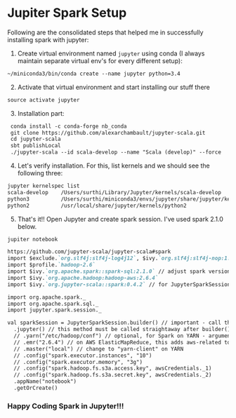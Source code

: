 # Jupiter Spark Setup

Following are the consolidated steps that helped me in successfully installing spark with jupyter:
1. Create virtual environment named `jupyter` using conda (I always maintain separate virtual env's for every different setup):
```markdown
~/miniconda3/bin/conda create --name jupyter python=3.4
```

2. Activate that virtual environment and start installing our stuff there
```markdown
source activate jupyter
```

3. Installation part:
```markdown
 conda install -c conda-forge nb_conda
 git clone https://github.com/alexarchambault/jupyter-scala.git
 cd jupyter-scala
 sbt publishLocal
 ./jupyter-scala --id scala-develop --name "Scala (develop)" --force
```

4. Let's verify installation. For this, list kernels and we should see the following three: 
```markdown
jupyter kernelspec list
scala-develop    /Users/surthi/Library/Jupyter/kernels/scala-develop
python3          /Users/surthi/miniconda3/envs/jupyter/share/jupyter/kernels/python3
python2          /usr/local/share/jupyter/kernels/python2
```

5. That's it!! Open Jupyter and create spark session. I've used spark 2.1.0 below.

```markdown
jupiter notebook

https://github.com/jupyter-scala/jupyter-scala#spark
import $exclude.`org.slf4j:slf4j-log4j12`, $ivy.`org.slf4j:slf4j-nop:1.7.21` // for cleaner logs
import $profile.`hadoop-2.6`
import $ivy.`org.apache.spark::spark-sql:2.1.0` // adjust spark version - spark >= 2.0
import $ivy.`org.apache.hadoop:hadoop-aws:2.6.4`
import $ivy.`org.jupyter-scala::spark:0.4.2` // for JupyterSparkSession (SparkSession aware of the jupyter-scala kernel)

import org.apache.spark._
import org.apache.spark.sql._
import jupyter.spark.session._

val sparkSession = JupyterSparkSession.builder() // important - call this rather than SparkSession.builder()
  .jupyter() // this method must be called straightaway after builder()
  // .yarn("/etc/hadoop/conf") // optional, for Spark on YARN - argument is the Hadoop conf directory
  // .emr("2.6.4") // on AWS ElasticMapReduce, this adds aws-related to the spark jar list
  // .master("local") // change to "yarn-client" on YARN
  // .config("spark.executor.instances", "10")
  // .config("spark.executor.memory", "3g")
  // .config("spark.hadoop.fs.s3a.access.key", awsCredentials._1)
  // .config("spark.hadoop.fs.s3a.secret.key", awsCredentials._2)
  .appName("notebook")
  .getOrCreate()
  ```
  
###  Happy Coding Spark in Jupyter!!!
